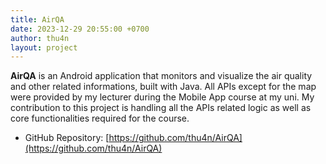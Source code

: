 ```yaml
---
title: AirQA
date: 2023-12-29 20:55:00 +0700
author: thu4n
layout: project
---
```

**AirQA** is an Android application that monitors and visualize the air quality and other related informations, built with Java. All APIs except for the map were provided by my lecturer during the Mobile App course at my uni. My contribution to this project is handling all the APIs related logic as well as core functionalities required for the course.

- GitHub Repository: [https://github.com/thu4n/AirQA](https://github.com/thu4n/AirQA)